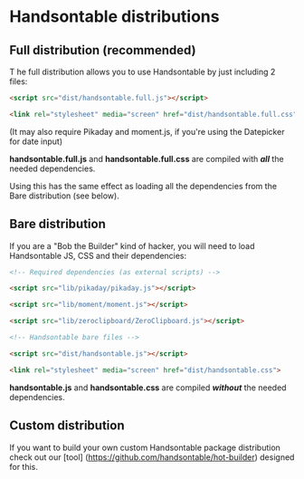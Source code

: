 # Handsontable distributions


## Full distribution (recommended)

T
he full distribution allows you to use Handsontable by just including 2 files:

```html
<script src="dist/handsontable.full.js"></script>

<link rel="stylesheet" media="screen" href="dist/handsontable.full.css">

```
(It may also require Pikaday and moment.js, if you're using the Datepicker for date input)


**handsontable.full.js** and **handsontable.full.css** are compiled with ___all___ the needed dependencies.


Using this has the same effect as loading all the dependencies from the Bare distribution (see below).


## Bare distribution

If you are a "Bob the Builder" kind of hacker, 
you will need to load Handsontable JS, CSS and their dependencies:

```html
<!-- Required dependencies (as external scripts) -->

<script src="lib/pikaday/pikaday.js"></script>

<script src="lib/moment/moment.js"></script>

<script src="lib/zeroclipboard/ZeroClipboard.js"></script>

<!-- Handsontable bare files -->

<script src="dist/handsontable.js"></script>

<link rel="stylesheet" media="screen" href="dist/handsontable.css">

```


**handsontable.js** and **handsontable.css** are compiled ___without___ the needed dependencies.


## Custom distribution

If you want to build your own custom Handsontable package distribution check out our [tool]
(https://github.com/handsontable/hot-builder) designed for this.
